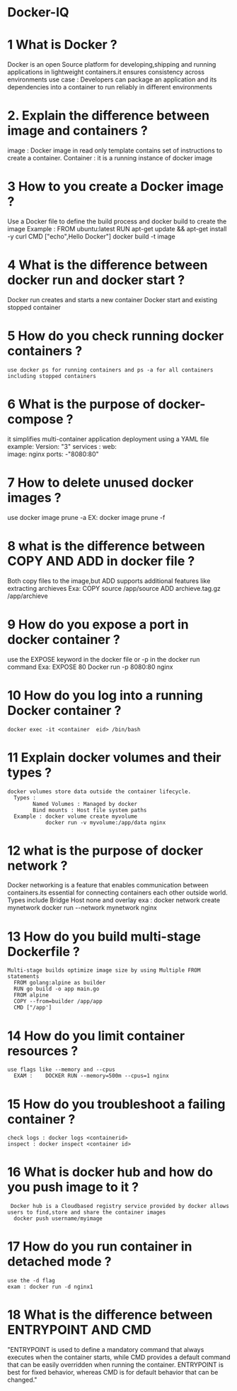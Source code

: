 # Docker-IQ

# 1 What is Docker ? 
Docker is an open Source platform for developing,shipping and running applications in lightweight containers.it ensures consistency across
environments
use case : Developers can package an application and its dependencies into a container to run reliably in different environments

# 2. Explain the difference between image and containers ?
   image : Docker image in read only template contains set of instructions to create a container.
   Container : it is a running instance of docker image 

# 3 How to you create a Docker image ? 
   Use a Docker file to define the build process and docker build to create the image
   Example : 
       FROM ubuntu:latest
       RUN apt-get update && apt-get install -y curl
       CMD ["echo",Hello Docker"]
     docker build -t image 

# 4 What is the difference between docker run and docker start ?
   Docker run creates and starts a new container
   Docker start and existing stopped container

# 5 How do you check running docker containers ?
    use docker ps for running containers and ps -a for all containers including stopped containers 

# 6 What is the purpose of docker-compose ?
  it simplifies multi-container application deployment using a YAML file
   example: 
        Version: "3"
         services :
            web:        
               image: nginx
               ports:
                  -"8080:80"

# 7 How to delete unused docker images ?
   use docker image prune -a
   EX: docker image prune -f

# 8 what is the difference between COPY AND ADD in docker file ?
   Both copy files to the image,but ADD supports additional features like extracting archieves 
   Exa: COPY source /app/source
        ADD archieve.tag.gz /app/archieve

# 9 How do you expose a port in docker container ?
   use the EXPOSE keyword in the docker file or -p in the docker run command
   Exa: EXPOSE 80
     Docker run -p 8080:80 nginx

# 10 How do you log into a running Docker container ? 
    docker exec -it <container  eid> /bin/bash

# 11 Explain docker volumes and their types ?
    docker volumes store data outside the container lifecycle. 
      Types :
            Named Volumes : Managed by docker
            Bind mounts : Host file system paths
      Example : docker volume create myvolume
                docker run -v myvolume:/app/data nginx

# 12 what is the purpose of docker network ?
   Docker networking is a feature that enables communication between containers.its essential for connecting containers each 
      other outside world. Types include
      Bridge
      Host
      none and overlay
      exa : docker network create mynetwork
            docker run --network mynetwork nginx   

# 13 How do you build multi-stage Dockerfile ?
    Multi-stage builds optimize image size by using Multiple FROM statements 
      FROM golang:alpine as builder
      RUN go build -o app main.go
      FROM alpine
      COPY --from=builder /app/app
      CMD ["/app']

# 14 How do you limit container resources ?
    use flags like --memory and --cpus
      EXAM :    DOCKER RUN --memory=500m --cpus=1 nginx

# 15 How do you troubleshoot a failing container ?
    check logs : docker logs <containerid>
    inspect : docker inspect <container id>

# 16 What is docker hub and how do you push image to it ? 
     Docker hub is a Cloudbased registry service provided by docker allows users to find,store and share the container images
      docker push username/myimage

# 17 How do you run container in detached mode ?
    use the -d flag
    exam : docker run -d nginx1

# 18 What is the difference between ENTRYPOINT AND CMD 
   "ENTRYPOINT is used to define a mandatory command that always executes when the container starts, while CMD provides a 
    default command that can be easily overridden when running the container. ENTRYPOINT is best for fixed behavior, whereas 
    CMD is for default behavior that can be changed."















   
